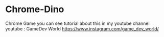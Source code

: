# Chrome-Dino
Chrome Game 
you can see tutorial about this in my youtube channel
youtube : GameDev World
https://www.instagram.com/game_dev_world/
